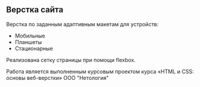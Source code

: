 
## Верстка сайта

Верстка по заданным адаптивным макетам для устройств:

- Мобильные 
- Планшеты 
- Стационарные 

Реализована сетку страницы при помощи flexbox.

Работа является выполненным курсовым проектом курса «HTML и CSS: основы веб-верстки» ООО "Нетология"
